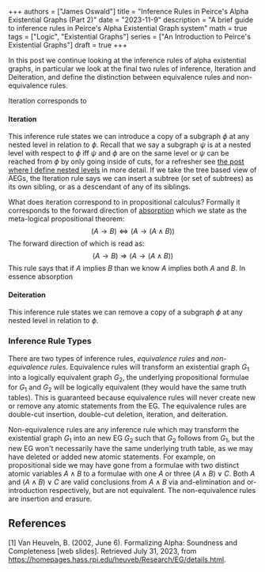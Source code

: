+++ 
authors = ["James Oswald"]
title = "Inference Rules in Peirce's Alpha Existential Graphs (Part 2)" 
date = "2023-11-9"
description = "A brief guide to inference rules in Peirce's Alpha Existential Graph system"
math = true
tags = ["Logic", "Existential Graphs"]
series = ["An Introduction to Peirce's Existential Graphs"]
draft = true
+++

In this post we continue looking at the inference rules of alpha existential graphs, in particular we look at the final two rules of inference, Iteration and Deiteration, and define the distinction between equivalence rules and non-equivalence rules.  

Iteration corresponds to 

#### Iteration

This inference rule states we can introduce a copy of a subgraph $\phi$ at any nested level in relation to $\phi$.
Recall that we say a subgraph $\psi$ is at a nested level with respect to $\phi$ iff $\psi$ and $\phi$ are on the same level or $\psi$ can be reached from $\phi$ by only going inside of cuts, for a refresher see [the post where I define nested levels](https://jamesoswald.dev/posts/alpha-existential-graphs-2/#nested-levels) in more detail. If we take the tree based view of AEGs, the Iteration rule says we can insert a subtree (or set of subtrees) as its own sibling, or as a descendant of any of its siblings.

What does iteration correspond to in propositional calculus? Formally it corresponds to the forward direction of [absorption](https://en.wikipedia.org/wiki/Absorption_(logic)) which we state as the meta-logical propositional theorem:
$$
(A \rightarrow B) \Leftrightarrow (A \rightarrow (A \land B)) 
$$
The forward direction of which is read as: 
$$
(A \rightarrow B) \Rightarrow (A \rightarrow (A \land B)) 
$$
This rule says that if $A$ implies $B$ than we know $A$ implies both $A$ and $B$. In essence absorption 



#### Deiteration

This inference rule states we can remove a copy of a subgraph $\phi$ at any nested level in relation to $\phi$. 

### Inference Rule Types
There are two types of inference rules, *equivalence rules* and *non-equivalence rules*. Equivalence rules will transform an existential graph $G_1$ into a logically equivalent graph $G_2$, the underlying propositional formulae for $G_1$ and $G_2$ will be logically equivalent (they would have the same truth tables). This is guaranteed because equivalence rules will never create new or remove any atomic statements from the EG. The equivalence rules are double-cut insertion, double-cut deletion, iteration, and deiteration.

Non-equivalence rules are any inference rule which may transform the existential graph $G_1$ into an new EG $G_2$
such that $G_2$ follows from $G_1$, but the new EG won't necessarily have the same underlying truth table, as we 
may have deleted or added new atomic statements. For example, on propositional side we may have gone from a formulae with
two distinct atomic variables $A \land B$ to a formulae with one $A$ or three $(A \land B) \lor C$. Both 
$A$ and $(A \land B) \lor C$ are valid conclusions from $A \land B$ via and-elimination and or-introduction respectively,
but are not equivalent. The non-equivalence rules are insertion and erasure. 

## References

\[1\] Van Heuveln, B. (2002, June 6). Formalizing Alpha: Soundness and Completeness [web slides]. Retrieved July 31, 2023, from  
https://homepages.hass.rpi.edu/heuveb/Research/EG/details.html.
